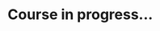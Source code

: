 
# Course in progress...

<!---

## Course Completion Records

This is my course completion record for the course [Introduction to Computer Science and Programming Using Python](https://www.edx.org/course/introduction-computer-science-mitx-6-00-1x-6):

## Assignment Completion:

![Introduction to CS and Programming Using Python - Assignment Completion](***)

## Final Score:

![Introduction to CS and Programming Using Python - Course Completion Notice](***)

![Introduction to CS and Programming Using Python - Final Score](***))

--->
